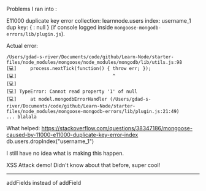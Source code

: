 Problems I ran into : 


E11000 duplicate key error collection: learnnode.users index: username_1 dup key: { : null } (if console logged inside `mongoose-mongodb-errors/lib/plugin.js`). 

Actual error: 

```
/Users/gdad-s-river/Documents/code/github/Learn-Node/starter-files/node_modules/mongoose/node_modules/mongodb/lib/utils.js:98
[💻]     process.nextTick(function() { throw err; });
[💻]                                   ^
[💻]
[💻] TypeError: Cannot read property '1' of null
[💻]     at model.mongodbErrorHandler (/Users/gdad-s-river/Documents/code/github/Learn-Node/starter-files/node_modules/mongoose-mongodb-errors/lib/plugin.js:21:49)
... blalala
```

What helped: 
https://stackoverflow.com/questions/38347186/mongoose-caused-by-11000-e11000-duplicate-key-error-index
db.users.dropIndex("username_1")

I still have no idea what is making this happen.

XSS Attack demo! Didn't know about that before, super cool!

---
addFields instead of addField